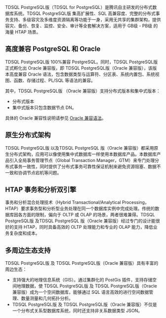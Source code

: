 
TDSQL PostgreSQL版（TDSQL for PostgreSQL）是腾讯自主研发的分布式数据库系统。TDSQL PostgreSQL版 集高扩展性、SQL 高兼容度、完整的分布式事务支持、多级容灾及多维度资源隔离等功能于一身，采用无共享的集群架构，提供容灾、备份、恢复、监控、安全、审计等全套解决方案，适用于 GB级 - PB级 的海量 HTAP 场景。

## 高度兼容 PostgreSQL 和 Oracle

TDSQL PostgreSQL版 100%兼容 PostgreSQL。同时，TDSQL PostgreSQL版 正式孵化出 Oracle 兼容版，即 TDSQL PostgreSQL版（Oracle 兼容版），该版本高度兼容 Oracle 语法，包含数据类型与运算符、分区表、系统内置包、系统视图、函数、存储过程、PL/SQL 等语法的兼容。

其中，TDSQL PostgreSQL版 （Oracle 兼容版）支持分布式版本和集中式版本：
- 分布式版本
- 集中式版本只包含数据节点 DN。

具体的 Oracle 兼容性说明请参见 [Oracle 兼容语法](https://cloud.tencent.com/document/product/1129/66838)。

## 原生分布式架构

TDSQL PostgreSQL版 以及TDSQL PostgreSQL 版（Oracle 兼容版）都采用原生分布式架构，应用可以像使用集中式数据库一样使用本数据库产品。本数据库产品引入全局事务管理节点（Global Transaction Manager，GTM）来专门处理分布式事务一致性，同时提供了分布式事务可靠性保证机制来避免资源阻塞、数据不一致和协调节点宕机等问题。

## HTAP 事务和分析双引擎
事务和分析混合处理技术（Hybrid Transactional/Analytical Processing，HTAP）要求事务型和分析型业务处理在同一个数据库实例中完成处理。传统的数据库因各方面的限制，偏向于 OLTP 或 OLAP 的场景，两者很难兼得。TDSQL PostgreSQL版 及TDSQL PostgreSQL 版（Oracle 兼容版）经过专门的设计能很好的支持 HTAP，同时具备高效的 OLTP 处理能力和专业的 OLAP 能力，降低业务复杂度和成本。

## 多周边生态支持
TDSQL PostgreSQL版 及 TDSQL PostgreSQL版（Oracle 兼容版）具有丰富的周边生态：
- 支持强大的地理信息系统（GIS）。通过集群化的 PostGis 插件，支持存储空间地理数据，使 TDSQL PostgreSQL版 及 TDSQL PostgreSQL版（Oracle 兼容版）成为一个空间数据库，能够通过 SQL 语言高效的进行空间数据管理、数量测量和几何拓扑分析。
- TDSQL PostgreSQL版 及 TDSQL PostgreSQL版（Oracle 兼容版）不仅是一个分布式关系型数据库系统，同时还支持非关系数据类型 JSON。

